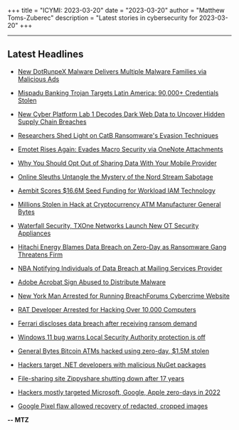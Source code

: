 +++
title = "ICYMI: 2023-03-20"
date = "2023-03-20"
author = "Matthew Toms-Zuberec"
description = "Latest stories in cybersecurity for 2023-03-20"
+++

---------------------------------------------------------------------------
## Latest Headlines
- [New DotRunpeX Malware Delivers Multiple Malware Families via Malicious Ads](https://thehackernews.com/2023/03/new-dotrunpex-malware-delivers-multiple.html)

- [Mispadu Banking Trojan Targets Latin America: 90,000+ Credentials Stolen](https://thehackernews.com/2023/03/mispadu-banking-trojan-targets-latin.html)

- [New Cyber Platform Lab 1 Decodes Dark Web Data to Uncover Hidden Supply Chain Breaches](https://thehackernews.com/2023/03/new-cyber-platform-lab-1-decodes-dark.html)

- [Researchers Shed Light on CatB Ransomware's Evasion Techniques](https://thehackernews.com/2023/03/researchers-shed-light-on-catb.html)

- [Emotet Rises Again: Evades Macro Security via OneNote Attachments](https://thehackernews.com/2023/03/emotet-rises-again-evades-macro.html)

- [Why You Should Opt Out of Sharing Data With Your Mobile Provider](https://krebsonsecurity.com/2023/03/why-you-should-opt-out-of-sharing-data-with-your-mobile-provider/)

- [Online Sleuths Untangle the Mystery of the Nord Stream Sabotage](https://www.wired.com/story/nord-steam-explosions-mystery-osint/)

- [Aembit Scores $16.6M Seed Funding for Workload IAM Technology](https://www.securityweek.com/aembit-scores-16-6m-seed-funding-for-workload-iam-technology/)

- [Millions Stolen in Hack at Cryptocurrency ATM Manufacturer General Bytes](https://www.securityweek.com/millions-stolen-in-hack-at-cryptocurrency-atm-manufacturer-general-bytes/)

- [Waterfall Security, TXOne Networks Launch New OT Security Appliances](https://www.securityweek.com/waterfall-security-txone-networks-launch-new-ot-security-appliances/)

- [Hitachi Energy Blames Data Breach on Zero-Day as Ransomware Gang Threatens Firm](https://www.securityweek.com/hitachi-energy-blames-data-breach-on-zero-day-as-ransomware-gang-threatens-firm/)

- [NBA Notifying Individuals of Data Breach at Mailing Services Provider](https://www.securityweek.com/nba-notifying-individuals-of-data-breach-at-mailing-services-provider/)

- [Adobe Acrobat Sign Abused to Distribute Malware](https://www.securityweek.com/adobe-acrobat-sign-abused-to-distribute-malware/)

- [New York Man Arrested for Running BreachForums Cybercrime Website](https://www.securityweek.com/new-york-man-arrested-for-running-breachforums-cybercrime-forum/)

- [RAT Developer Arrested for Hacking Over 10,000 Computers](https://cybersecuritynews.com/rat-developer-arrested/)

- [Ferrari discloses data breach after receiving ransom demand](https://www.bleepingcomputer.com/news/security/ferrari-discloses-data-breach-after-receiving-ransom-demand/)

- [Windows 11 bug warns Local Security Authority protection is off](https://www.bleepingcomputer.com/news/microsoft/windows-11-bug-warns-local-security-authority-protection-is-off/)

- [General Bytes Bitcoin ATMs hacked using zero-day, $1.5M stolen](https://www.bleepingcomputer.com/news/security/general-bytes-bitcoin-atms-hacked-using-zero-day-15m-stolen/)

- [Hackers target .NET developers with malicious NuGet packages](https://www.bleepingcomputer.com/news/security/hackers-target-net-developers-with-malicious-nuget-packages/)

- [File-sharing site Zippyshare shutting down after 17 years](https://www.bleepingcomputer.com/news/technology/file-sharing-site-zippyshare-shutting-down-after-17-years/)

- [Hackers mostly targeted Microsoft, Google, Apple zero-days in 2022](https://www.bleepingcomputer.com/news/security/hackers-mostly-targeted-microsoft-google-apple-zero-days-in-2022/)

- [Google Pixel flaw allowed recovery of redacted, cropped images](https://www.bleepingcomputer.com/news/security/google-pixel-flaw-allowed-recovery-of-redacted-cropped-images/)

**-- MTZ**